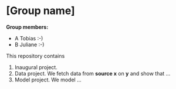 # \[Group name\]

**Group members:**
- A Tobias :-)
- B Juliane :-)

This repository contains  
1. Inaugural project. 
2. Data project. We fetch data from **source x** on **y** and show that ...
3. Model project. We model ...
